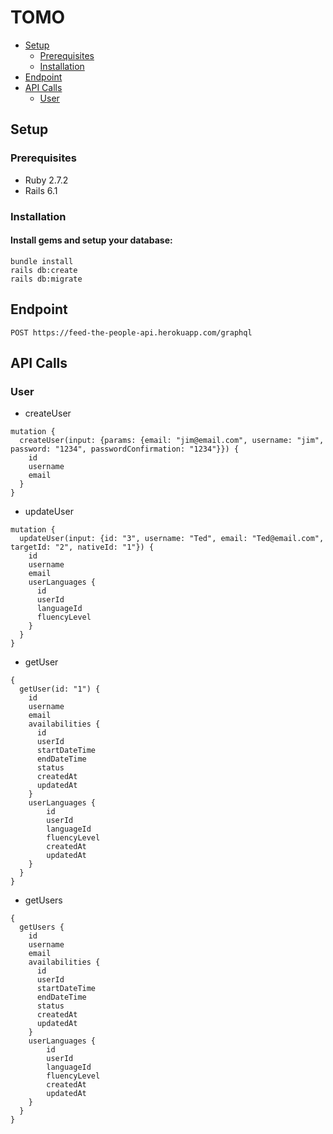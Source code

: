 # TOMO
  - [Setup](#setup)
    - [Prerequisites](#prerequisites)
    - [Installation](#testing)
  - [Endpoint](#endpoint)
  - [API Calls](#api-calls)
    - [User](#user)
## Setup
### Prerequisites
- Ruby 2.7.2
- Rails 6.1

### Installation
#### Install gems and setup your database:
```
bundle install
rails db:create
rails db:migrate
```

## Endpoint

```POST https://feed-the-people-api.herokuapp.com/graphql```

## API Calls
### User
- createUser
```
mutation {
  createUser(input: {params: {email: "jim@email.com", username: "jim", password: "1234", passwordConfirmation: "1234"}}) {
    id
    username
    email
  }
}
```
- updateUser
```
mutation {
  updateUser(input: {id: "3", username: "Ted", email: "Ted@email.com", targetId: "2", nativeId: "1"}) {
    id
    username
    email
    userLanguages {
      id
      userId
      languageId
      fluencyLevel
    }
  }
}
```
- getUser
```
{
  getUser(id: "1") {
    id
    username
    email
    availabilities {
      id
      userId
      startDateTime
      endDateTime
      status
      createdAt
      updatedAt
    }
    userLanguages {
        id
        userId
        languageId
        fluencyLevel
        createdAt
        updatedAt
    }
  }
}
```
- getUsers
```
{
  getUsers {
    id
    username
    email
    availabilities {
      id
      userId
      startDateTime
      endDateTime
      status
      createdAt
      updatedAt
    }
    userLanguages {
        id
        userId
        languageId
        fluencyLevel
        createdAt
        updatedAt
    }
  }
}
```
